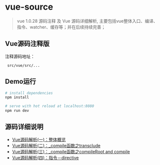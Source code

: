 # vue-source

> vue 1.0.28 源码注释 及 Vue 源码详细解析, 主要包括vue整体入口、编译、指令、watcher、缓存等；并在后续持续完善；

## Vue源码注释版

注释源码地址：

```
 src/vue/src/...
```

## Demo运行

``` bash
# install dependencies
npm install

# serve with hot reload at localhost:8080
npm run dev

```

## 源码详细说明

- [Vue源码解析(一)：整体概览](https://github.com/pf12345/vue-source/issues/1)
- [Vue源码解析(二)：_compile函数之transclude](https://github.com/pf12345/vue-source/issues/2)
- [Vue源码解析(三)：_compile函数之compileRoot and compile](https://github.com/pf12345/vue-source/issues/3)
- [Vue源码解析(四)：指令－directive](https://github.com/pf12345/vue-source/issues/4)